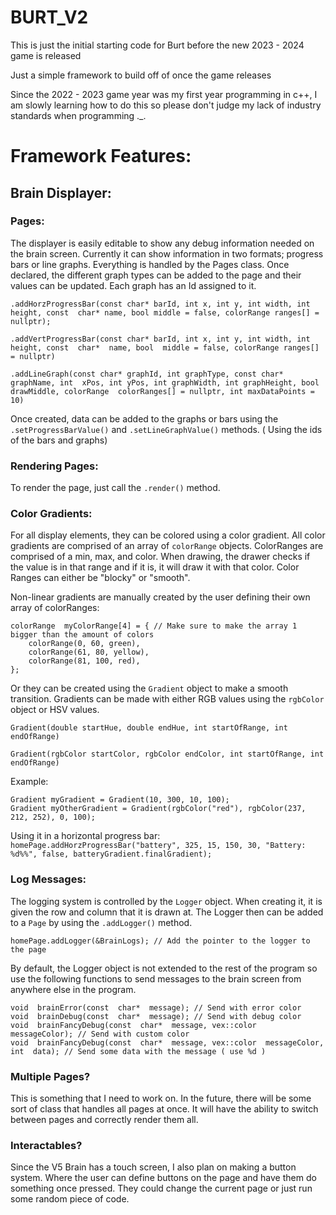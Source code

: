 # BURT_V2


This is just the initial starting code for Burt before the new 2023 - 2024 game is released

Just a simple framework to build off of once the game releases

Since the 2022 - 2023 game year was my first year programming in c++, I am slowly learning how to do this so please don't judge my lack of industry standards when programming ._.


# Framework Features:

## Brain Displayer:

### Pages:

The displayer is easily editable to show any debug information needed on the brain screen. Currently it can show information in two formats; progress bars or line graphs. Everything is handled by the Pages class. Once declared, the different graph types can be added to the page and their values can be updated. Each graph has an Id assigned to it. 

`.addHorzProgressBar(const char* barId, int x, int y, int width, int  height, const  char* name, bool middle = false, colorRange ranges[] = nullptr);`
    
 `.addVertProgressBar(const char* barId, int x, int y, int width, int  height, const  char*  name, bool  middle = false, colorRange ranges[] = nullptr)`
    
 `.addLineGraph(const char* graphId, int graphType, const char* graphName, int  xPos, int yPos, int graphWidth, int graphHeight, bool drawMiddle, colorRange  colorRanges[] = nullptr, int maxDataPoints = 10)`

Once created, data can be added to the graphs or bars using the `.setProgressBarValue()` and `.setLineGraphValue()` methods. ( Using the ids of the bars and graphs)

### Rendering Pages:
To render the page, just call the `.render()` method. 

### Color Gradients:

For all display elements, they can be colored using a color gradient. All color gradients are comprised of an array of `colorRange` objects. ColorRanges are comprised of a min, max, and color. When drawing, the drawer checks if the value is in that range and if it is, it will draw it with that color. Color Ranges can either be "blocky" or "smooth". 

Non-linear gradients are manually created by the user defining their own array of colorRanges:

    colorRange  myColorRange[4] = { // Make sure to make the array 1 bigger than the amount of colors
	    colorRange(0, 60, green),
	    colorRange(61, 80, yellow),
	    colorRange(81, 100, red),
    };

Or they can be created using the `Gradient` object to make a smooth transition. Gradients can be made with either RGB values using the `rgbColor` object or HSV values.

    Gradient(double startHue, double endHue, int startOfRange, int endOfRange)

    Gradient(rgbColor startColor, rgbColor endColor, int startOfRange, int endOfRange)

Example:

    Gradient myGradient = Gradient(10, 300, 10, 100);
    Gradient myOtherGradient = Gradient(rgbColor("red"), rgbColor(237, 212, 252), 0, 100);

Using it in a horizontal progress bar:
`homePage.addHorzProgressBar("battery", 325, 15, 150, 30, "Battery: %d%%", false, batteryGradient.finalGradient);`

### Log Messages:
The logging system is controlled by the `Logger` object. When creating it, it is given the row and column that it is drawn at. The Logger then can be added to a `Page` by using the `.addLogger()` method.

    homePage.addLogger(&BrainLogs); // Add the pointer to the logger to the page

By default, the Logger object is not extended to the rest of the program so use the following functions to send messages to the brain screen from anywhere else in the program.

    void  brainError(const  char*  message); // Send with error color
    void  brainDebug(const  char*  message); // Send with debug color
    void  brainFancyDebug(const  char*  message, vex::color  messageColor); // Send with custom color
    void  brainFancyDebug(const  char*  message, vex::color  messageColor, int  data); // Send some data with the message ( use %d )

### Multiple Pages?
This is something that I need to work on. In the future, there will be some sort of class that handles all pages at once. It will have the ability to switch between pages and correctly render them all.

### Interactables?
Since the V5 Brain has a touch screen, I also plan on making a button system. Where the user can define buttons on the page and have them do something once pressed. They could change the current page or just run some random piece of code. 
